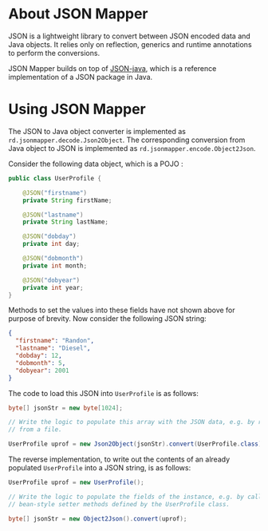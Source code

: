 # About JSON Mapper

JSON is a lightweight library to convert between JSON encoded data and Java objects. It relies only on reflection, generics and runtime annotations to perform the conversions.

JSON Mapper builds on top of [JSON-java](https://github.com/stleary/JSON-java), which is a reference implementation of a JSON package in Java.


# Using JSON Mapper

The JSON to Java object converter is implemented as `rd.jsonmapper.decode.Json2Object`. The corresponding conversion from Java  object to JSON is implemented as `rd.jsonmapper.encode.Object2Json`.

Consider the following data object, which is a POJO :

```java
public class UserProfile {

    @JSON("firstname")
    private String firstName;

    @JSON("lastname")
    private String lastName;

    @JSON("dobday")
    private int day;

    @JSON("dobmonth")
    private int month;

    @JSON("dobyear")
    private int year;
}
```

Methods to set the values into these fields have not shown above for purpose of brevity. Now consider the following JSON string:

```json
{
  "firstname": "Randon",
  "lastname": "Diesel",
  "dobday": 12,
  "dobmonth": 5,
  "dobyear": 2001
}
```
The code to load this JSON into `UserProfile` is as follows:

```java
byte[] jsonStr = new byte[1024];

// Write the logic to populate this array with the JSON data, e.g. by reading
// from a file.

UserProfile uprof = new Json2Object(jsonStr).convert(UserProfile.class);

```

The reverse implementation, to write out the contents of an already populated `UserProfile` into a JSON string, is as follows:

```java
UserProfile uprof = new UserProfile();

// Write the logic to populate the fields of the instance, e.g. by calling
// bean-style setter methods defined by the UserProfile class.

byte[] jsonStr = new Object2Json().convert(uprof);
```

